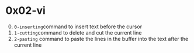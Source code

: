 # 0x02-vi

0. <code>0-inserting</code>command to insert text before the cursor
1. <code>1-cutting</code>command to delete and cut the current line
2. <code>2-pasting</code> command to paste the lines in the buffer into the text after the current line